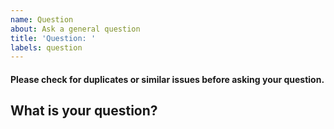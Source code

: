 ```yaml
---
name: Question
about: Ask a general question
title: 'Question: '
labels: question
---
```


[weed]: <> (This isn't a place for AMA type questions, if you want to ask any of the devs something, reach out to them on twitter prob )
[weed]: <> (any biz bullshit can go to cameron.taylor.ninja@gmail.com)

#### Please check for duplicates or similar issues before asking your question.
## What is your question?
